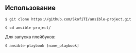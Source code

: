 **Использование**
----------------------

`$ git clone https://github.com/SkofiTI/ansible-project.git`

`$ cd ansible-project/`

Для запуска плейбуков:

`$ ansible-playbook [name_playbook]`
